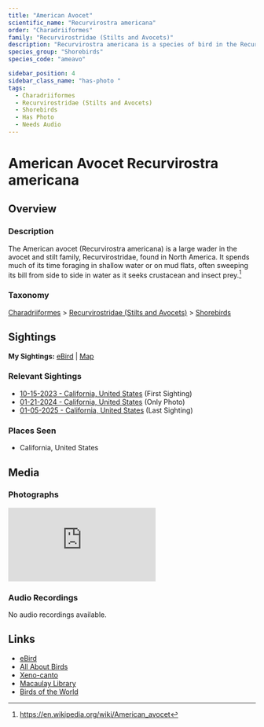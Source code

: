 ```yaml
---
title: "American Avocet"
scientific_name: "Recurvirostra americana"
order: "Charadriiformes"
family: "Recurvirostridae (Stilts and Avocets)"
description: "Recurvirostra americana is a species of bird in the Recurvirostridae (Stilts and Avocets) family. It has been observed 21 times. It has been photographed."
species_group: "Shorebirds"
species_code: "ameavo"

sidebar_position: 4
sidebar_class_name: "has-photo "
tags: 
  - Charadriiformes
  - Recurvirostridae (Stilts and Avocets)
  - Shorebirds
  - Has Photo
  - Needs Audio
---
```


# American Avocet <span className='sci_name'>Recurvirostra americana</span>

## Overview

### Description
The American avocet (Recurvirostra americana) is a large wader in the avocet and stilt family, Recurvirostridae, found in North America. It spends much of its time foraging in shallow water or on mud flats, often sweeping its bill from side to side in water as it seeks crustacean and insect prey.[^1]

[^1]: https://en.wikipedia.org/wiki/American_avocet

### Taxonomy
[Charadriiformes](/tags/charadriiformes) > [Recurvirostridae (Stilts and Avocets)](/tags/recurvirostridae-stilts-and-avocets) > [Shorebirds](/tags/shorebirds)


## Sightings

**My Sightings:** [eBird](https://ebird.org/lifelist?r=world&time=life&spp=ameavo) | [Map](/map?species_code=ameavo)

### Relevant Sightings

* [10-15-2023 - California, United States](https://ebird.org/checklist/S152332833) (First Sighting)
* [01-21-2024 - California, United States](https://ebird.org/checklist/S159471387) (Only Photo)
* [01-05-2025 - California, United States](https://ebird.org/checklist/S208150408) (Last Sighting)

### Places Seen

* California, United States



## Media
### Photographs
<iframe className="photo_iframe horizontal" src="https://macaulaylibrary.org/asset/627928139/embed" frameBorder="0" allowFullScreen></iframe>

### Audio Recordings
No audio recordings available.

## Links
* [eBird](https://ebird.org/species/ameavo) 
* [All About Birds](https://www.allaboutbirds.org/guide/ameavo) 
* [Xeno-canto](https://www.xeno-canto.org/species/recurvirostra-americana) 
* [Macaulay Library](https://search.macaulaylibrary.org/catalog?taxonCode=ameavo&sort=rating_rank_desc)
* [Birds of the World](https://birdsoftheworld.org/bow/species/ameavo)
